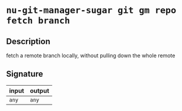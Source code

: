 # `nu-git-manager-sugar git gm repo fetch branch`
## Description
fetch a remote branch locally, without pulling down the whole remote


## Signature
| input | output |
| ----- | ------ |
| `any` | `any`  |
